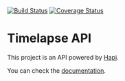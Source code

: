 [![Build Status](https://travis-ci.org/j1348/timelapse-api.svg?branch=master)](https://travis-ci.org/j1348/timelapse-api)
[![Coverage Status](https://coveralls.io/repos/github/j1348/timelapse-api/badge.svg?branch=master)](https://coveralls.io/github/j1348/timelapse-api?branch=master)

# Timelapse API

This project is an API powered by [Hapi](https://hapijs.com/).

You can check the [documentation](https://timelapse-api.herokuapp.com/documentation).
